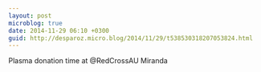 ```yaml
---
layout: post
microblog: true
date: 2014-11-29 06:10 +0300
guid: http://desparoz.micro.blog/2014/11/29/t538530318207053824.html
---
```

Plasma donation time at @RedCrossAU Miranda

